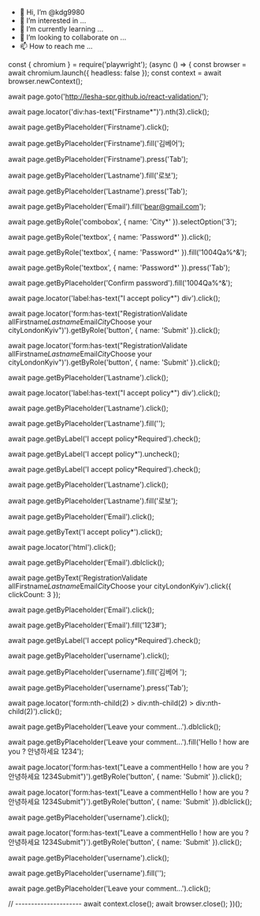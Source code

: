 - 👋 Hi, I’m @kdg9980
- 👀 I’m interested in ...
- 🌱 I’m currently learning ...
- 💞️ I’m looking to collaborate on ...
- 📫 How to reach me ...

const { chromium } = require('playwright');
(async () => {
  const browser = await chromium.launch({
    headless: false
  });
  const context = await browser.newContext();

  await page.goto('http://lesha-spr.github.io/react-validation/');

  await page.locator('div:has-text("Firstname*")').nth(3).click();

  await page.getByPlaceholder('Firstname').click();

  await page.getByPlaceholder('Firstname').fill('김베어');

  await page.getByPlaceholder('Firstname').press('Tab');

  await page.getByPlaceholder('Lastname').fill('로보');

  await page.getByPlaceholder('Lastname').press('Tab');

  await page.getByPlaceholder('Email').fill('bear@gmail.com');

  await page.getByRole('combobox', { name: 'City*' }).selectOption('3');

  await page.getByRole('textbox', { name: 'Password*' }).click();

  await page.getByRole('textbox', { name: 'Password*' }).fill('1004Qa%^&');

  await page.getByRole('textbox', { name: 'Password*' }).press('Tab');

  await page.getByPlaceholder('Confirm password').fill('1004Qa%^&');

  await page.locator('label:has-text("I accept policy*") div').click();

  await page.locator('form:has-text("RegistrationValidate allFirstname*Lastname*Email*City*Choose your cityLondonKyiv")').getByRole('button', { name: 'Submit' }).click();

  await page.locator('form:has-text("RegistrationValidate allFirstname*Lastname*Email*City*Choose your cityLondonKyiv")').getByRole('button', { name: 'Submit' }).click();

  await page.getByPlaceholder('Lastname').click();

  await page.locator('label:has-text("I accept policy*") div').click();

  await page.getByPlaceholder('Lastname').click();

  await page.getByPlaceholder('Lastname').fill('');

  await page.getByLabel('I accept policy*Required').check();

  await page.getByLabel('I accept policy*').uncheck();

  await page.getByLabel('I accept policy*Required').check();

  await page.getByPlaceholder('Lastname').click();

  await page.getByPlaceholder('Lastname').fill('로보');

  await page.getByPlaceholder('Email').click();

  await page.getByText('I accept policy*').click();

  await page.locator('html').click();

  await page.getByPlaceholder('Email').dblclick();

  await page.getByText('RegistrationValidate allFirstname*Lastname*Email*City*Choose your cityLondonKyiv').click({
    clickCount: 3
  });

  await page.getByPlaceholder('Email').click();

  await page.getByPlaceholder('Email').fill('123#');

  await page.getByLabel('I accept policy*Required').check();

  await page.getByPlaceholder('username').click();

  await page.getByPlaceholder('username').fill('김베어 ');

  await page.getByPlaceholder('username').press('Tab');

  await page.locator('form:nth-child(2) > div:nth-child(2) > div:nth-child(2)').click();

  await page.getByPlaceholder('Leave your comment...').dblclick();

  await page.getByPlaceholder('Leave your comment...').fill('Hello ! how are you ? 안녕하세요 1234');

  await page.locator('form:has-text("Leave a commentHello ! how are you ? 안녕하세요 1234Submit")').getByRole('button', { name: 'Submit' }).click();

  await page.locator('form:has-text("Leave a commentHello ! how are you ? 안녕하세요 1234Submit")').getByRole('button', { name: 'Submit' }).dblclick();

  await page.getByPlaceholder('username').click();

  await page.locator('form:has-text("Leave a commentHello ! how are you ? 안녕하세요 1234Submit")').getByRole('button', { name: 'Submit' }).click();

  await page.getByPlaceholder('username').click();

  await page.getByPlaceholder('username').fill('');

  await page.getByPlaceholder('Leave your comment...').click();

  // ---------------------
  await context.close();
  await browser.close();
})();
